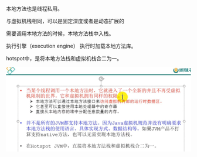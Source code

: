 本地方法也是线程私用。

与虚拟机栈相同，可以是固定深度或者是动态扩展的

需要调用本地方法的时候，本地方法栈中入栈。

执行引擎（execution engine） 执行时加载本地方法库。

hotspot中，是将本地方法栈和虚拟机栈合二为一。

![img_23.png](img2/img_23.png)